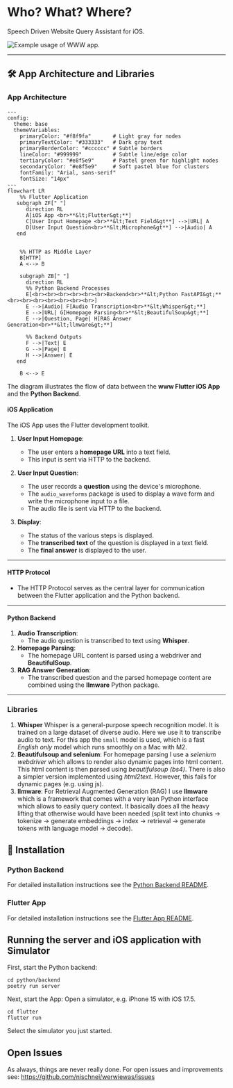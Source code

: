 # Who? What? Where?
Speech Driven Website Query Assistant for iOS.

![Example usage of WWW app.](docs/example_elea.gif)

---

## 🛠 App Architecture and Libraries
### App Architecture
```mermaid
---
config:
  theme: base
  themeVariables:
    primaryColor: "#f8f9fa"       # Light gray for nodes
    primaryTextColor: "#333333"   # Dark gray text
    primaryBorderColor: "#cccccc" # Subtle borders
    lineColor: "#999999"          # Subtle line/edge color
    tertiaryColor: "#e8f5e9"      # Pastel green for highlight nodes
    secondaryColor: "#e8f5e9"     # Soft pastel blue for clusters
    fontFamily: "Arial, sans-serif"
    fontSize: "14px"
---
flowchart LR
    %% Flutter Application
   subgraph ZF[" "]
      direction RL
      A[iOS App <br>**&lt;Flutter&gt;**]
      C[User Input Homepage <br>**&lt;Text Field&gt**] -->|URL| A
      D[User Input Question<br>**&lt;Microphone&gt**] -->|Audio| A
   end


    %% HTTP as Middle Layer
    B[HTTP]
    A <--> B

    subgraph ZB[" "]
      direction RL
      %% Python Backend Processes
      E[<br><br><br><br><br><br>Backend<br>**&lt;Python FastAPI&gt;**<br><br><br><br><br><br><br>]
      E -->|Audio| F[Audio Transcription<br>**&lt;Whisper&gt;**]
      E -->|URL| G[Homepage Parsing<br>**&lt;BeautifulSoup&gt;**]
      E -->|Question, Page| H[RAG Answer Generation<br>**&lt;llmware&gt;**]

      %% Backend Outputs
      F -->|Text| E
      G -->|Page| E
      H -->|Answer| E
   end

    B <--> E
```

The diagram illustrates the flow of data between the **www Flutter iOS App** and the **Python Backend**.

#### iOS Application
The iOS App uses the Flutter development toolkit.
1. **User Input Homepage**:  
   - The user enters a **homepage URL** into a text field.  
   - This input is sent via HTTP to the backend.  

2. **User Input Question**:  
   - The user records a **question** using the device's microphone.
   - The `audio_waveforms` package is used to display a wave form and write the microphone input to a file.
   - The audio file is sent via HTTP to the backend.

3. **Display**:
   - The status of the various steps is displayed.
   - The **transcribed text** of the question is displayed in a text field.
   - The **final answer** is displayed to the user. 
---

#### HTTP Protocol  
- The HTTP Protocol serves as the central layer for communication between the Flutter application and the Python backend.
---

#### Python Backend
1. **Audio Transcription**:  
     - The audio question is transcribed to text using **Whisper**.  
2. **Homepage Parsing**:  
     - The homepage URL content is parsed using a webdriver and **BeautifulSoup**.  
3. **RAG Answer Generation**:  
     - The transcribed question and the parsed homepage content are combined using the **llmware** Python package.

---

### Libraries

1. **Whisper**
Whisper is a general-purpose speech recognition model. It is trained on a large dataset of diverse audio. Here we use it to transcribe audio to text. For this app the `small` model is used, which is a fast *English only* model which runs smoothly on a Mac with M2.
2. **Beautifulsoup and selenium**:
For homepage parsing I use a *selenium webdriver* which allows to render also dynamic pages into html content. This html content is then parsed using *beautifulsoup (bs4)*. There is also a simpler version implemented using *html2text*. However, this fails for dynamic pages (e.g. using js).
3. **llmware**:
For Retrieval Augmented Generation (RAG) I use **llmware** which is a framework that comes with a very lean Python interface which allows to easily query context. It basically does all the heavy lifting that otherwise would have been needed (split text into chunks &rarr; tokenize &rarr; generate embeddings &rarr; index &rarr; retrieval &rarr; generate tokens with language model &rarr; decode).

## 🚀 Installation
### Python Backend
For detailed installation instructions see the [Python Backend README](python/backend/README.md).

### Flutter App
For detailed installation instructions see the [Flutter App README](flutter/README.md).

## Running the server and iOS application with Simulator
First, start the Python backend:
```
cd python/backend
poetry run server
```

Next, start the App:
Open a simulator, e.g. iPhone 15 with iOS 17.5.
```
cd flutter
flutter run
```

Select the simulator you just started.

## Open Issues
As always, things are never really done. For open issues and improvements see:
https://github.com/nischnei/werwiewas/issues

